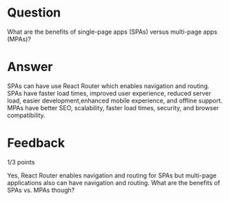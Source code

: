# Question

What are the benefits of single-page apps (SPAs) versus multi-page apps (MPAs)?

# Answer

SPAs can have use React Router which enables navigation and routing. SPAs have faster load times, improved user experience, reduced server load, easier development,enhanced mobile experience, and offline support. MPAs have better SEO, scalability, faster load times, security, and browser compatibility.

# Feedback

1/3 points

Yes, React Router enables navigation and routing for SPAs but multi-page applications also can have navigation and routing. What are the benefits of SPAs vs. MPAs though?
